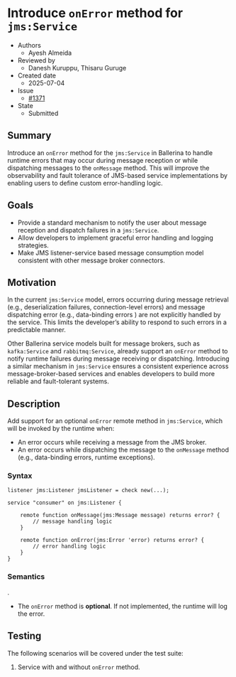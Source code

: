 # Introduce `onError` method for `jms:Service`

- Authors
  - Ayesh Almeida
- Reviewed by
  - Danesh Kuruppu, Thisaru Guruge
- Created date
  - 2025-07-04
- Issue
  - [#1371](https://github.com/ballerina-platform/ballerina-spec/issues/1371)
- State
  - Submitted

## Summary

Introduce an `onError` method for the `jms:Service` in Ballerina to handle runtime errors that may occur during message reception or while dispatching messages to the `onMessage` method. This will improve the observability and fault tolerance of JMS-based service implementations by enabling users to define custom error-handling logic.

## Goals

* Provide a standard mechanism to notify the user about message reception and dispatch failures in a `jms:Service`.
* Allow developers to implement graceful error handling and logging strategies.
* Make JMS listener-service based message consumption model consistent with other message broker connectors.

## Motivation

In the current `jms:Service` model, errors occurring during message retrieval (e.g., deserialization failures, connection-level errors) and message dispatching error (e.g., data-binding errors ) are not explicitly handled by the service. This limits the developer’s ability to respond to such errors in a predictable manner.

Other Ballerina service models built for message brokers, such as `kafka:Service` and `rabbitmq:Service`, already support an `onError` method to notify runtime failures during message receiving or dispatching. Introducing a similar mechanism in `jms:Service` ensures a consistent experience across message-broker-based services and enables developers to build more reliable and fault-tolerant systems.

## Description

Add support for an optional `onError` remote method in `jms:Service`, which will be invoked by the runtime when:

* An error occurs while receiving a message from the JMS broker.
* An error occurs while dispatching the message to the `onMessage` method (e.g., data-binding errors, runtime exceptions).

### Syntax

```ballerina
listener jms:Listener jmsListener = check new(...);

service "consumer" on jms:Listener {

    remote function onMessage(jms:Message message) returns error? {
        // message handling logic
    }

    remote function onError(jms:Error 'error) returns error? {
        // error handling logic
    }
}
```

### Semantics
.
* The `onError` method is **optional**. If not implemented, the runtime will log the error.

## Testing

The following scenarios will be covered under the test suite:

1. Service with and without `onError` method.
